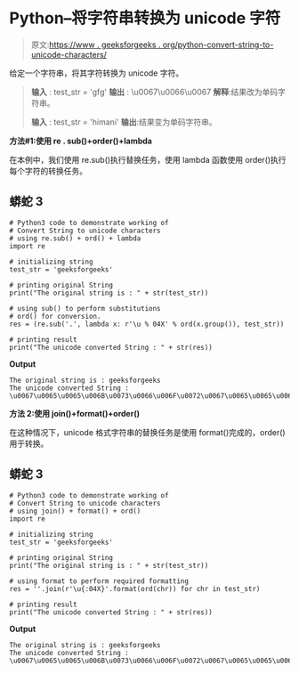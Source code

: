# Python–将字符串转换为 unicode 字符

> 原文:[https://www . geeksforgeeks . org/python-convert-string-to-unicode-characters/](https://www.geeksforgeeks.org/python-convert-string-to-unicode-characters/)

给定一个字符串，将其字符转换为 unicode 字符。

> **输入** : test_str = 'gfg'
> **输出** : \u0067\u0066\u0067
> **解释**:结果改为单码字符串。
> 
> **输入** : test_str = 'himani'
> **输出**:结果变为单码字符串。

**方法#1:使用 re . sub()+order()+lambda**

在本例中，我们使用 re.sub()执行替换任务，使用 lambda 函数使用 order()执行每个字符的转换任务。

## 蟒蛇 3

```
# Python3 code to demonstrate working of 
# Convert String to unicode characters
# using re.sub() + ord() + lambda
import re

# initializing string
test_str = 'geeksforgeeks'

# printing original String
print("The original string is : " + str(test_str))

# using sub() to perform substitutions
# ord() for conversion.
res = (re.sub('.', lambda x: r'\u % 04X' % ord(x.group()), test_str))

# printing result 
print("The unicode converted String : " + str(res)) 
```

**Output**

```
The original string is : geeksforgeeks
The unicode converted String : \u0067\u0065\u0065\u006B\u0073\u0066\u006F\u0072\u0067\u0065\u0065\u006B\u0073

```

**方法 2:使用 join()+format()+order()**

在这种情况下，unicode 格式字符串的替换任务是使用 format()完成的，order()用于转换。

## 蟒蛇 3

```
# Python3 code to demonstrate working of 
# Convert String to unicode characters
# using join() + format() + ord()
import re

# initializing string
test_str = 'geeksforgeeks'

# printing original String
print("The original string is : " + str(test_str))

# using format to perform required formatting 
res = ''.join(r'\u{:04X}'.format(ord(chr)) for chr in test_str)

# printing result 
print("The unicode converted String : " + str(res)) 
```

**Output**

```
The original string is : geeksforgeeks
The unicode converted String : \u0067\u0065\u0065\u006B\u0073\u0066\u006F\u0072\u0067\u0065\u0065\u006B\u0073

```